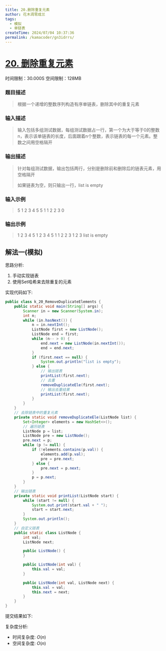 ```yaml
---
title: 20.删除重复元素
author: 花木凋零成兰
tags:
  - 模拟
  - 单链表
createTime: 2024/07/04 10:37:36
permalink: /kamacoder/gn3idrrs/
---
```


# [20. 删除重复元素](https://www.kamacoder.com/problempage.php?pid=1019)
时间限制：30.000S  空间限制：128MB
### 题目描述
> 根据一个递增的整数序列构造有序单链表，删除其中的重复元素
### 输入描述
> 输入包括多组测试数据，每组测试数据占一行，第一个为大于等于0的整数n，表示该单链表的长度，后面跟着n个整数，表示链表的每一个元素。整数之间用空格隔开
### 输出描述
> 针对每组测试数据，输出包括两行，分别是删除前和删除后的链表元素，用空格隔开
> 
> 如果链表为空，则只输出一行，list is empty

### 输入示例
> 5 1 2 3 4 5
5 1 1 2 2 3
0
### 输出示例
> 1 2 3 4 5 
1 2 3 4 5 
1 1 2 2 3 
1 2 3 
list is empty

## 解法一(模拟)

思路分析:
1. 手动实现链表
2. 使用Set哈希来去除重复的元素

实现代码如下:

```java
public class k_20_RemoveDuplicateElements {
    public static void main(String[] args) {
        Scanner in = new Scanner(System.in);
        int n;
        while (in.hasNext()) {
            n = in.nextInt();
            ListNode first = new ListNode();
            ListNode end = first;
            while (n-- > 0) {
                end.next = new ListNode(in.nextInt());
                end = end.next;
            }
            if (first.next == null) {
                System.out.println("list is empty");
            } else {
                // 输出链表
                printList(first.next);
                // 去重
                removeDuplicateEle(first.next);
                // 输出去重结果
                printList(first.next);
            }
        }
    }
    // 去除链表中的重复元素
    private static void removeDuplicateEle(ListNode list) {
        Set<Integer> elements = new HashSet<>();
        // 遍历链表
        ListNode p = list;
        ListNode pre = new ListNode();
        pre.next = p;
        while (p != null) {
            if (!elements.contains(p.val)) {
                elements.add(p.val);
                pre = pre.next;
            } else {
                pre.next = p.next;
            }
            p = p.next;
        }
    }
    // 输出链表
    private static void printList(ListNode start) {
        while (start != null) {
            System.out.print(start.val + " ");
            start = start.next;
        }
        System.out.println();
    }
    // 自定义链表
    public static class ListNode {
        int val;
        ListNode next;

        public ListNode() {
        }

        public ListNode(int val) {
            this.val = val;
        }

        public ListNode(int val, ListNode next) {
            this.val = val;
            this.next = next;
        }
    }
}
```

提交结果如下:

>
> 

复杂度分析:
- 时间复杂度: $O(n)$
- 空间复杂度: $O(n)$
